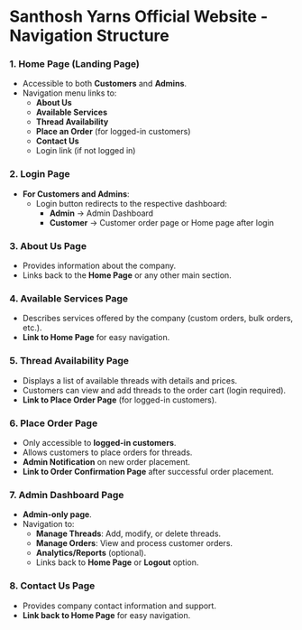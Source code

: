 # Santhosh Yarns Official Website - Navigation Structure


### 1. **Home Page (Landing Page)**
   - Accessible to both **Customers** and **Admins**.
   - Navigation menu links to:
     - **About Us**
     - **Available Services**
     - **Thread Availability**
     - **Place an Order** (for logged-in customers)
     - **Contact Us**
     - Login link (if not logged in)

### 2. **Login Page**
   - **For Customers and Admins**:
     - Login button redirects to the respective dashboard:
       - **Admin** → Admin Dashboard
       - **Customer** → Customer order page or Home page after login

### 3. **About Us Page**
   - Provides information about the company.
   - Links back to the **Home Page** or any other main section.

### 4. **Available Services Page**
   - Describes services offered by the company (custom orders, bulk orders, etc.).
   - **Link to Home Page** for easy navigation.

### 5. **Thread Availability Page**
   - Displays a list of available threads with details and prices.
   - Customers can view and add threads to the order cart (login required).
   - **Link to Place Order Page** (for logged-in customers).

### 6. **Place Order Page**
   - Only accessible to **logged-in customers**.
   - Allows customers to place orders for threads.
   - **Admin Notification** on new order placement.
   - **Link to Order Confirmation Page** after successful order placement.

### 7. **Admin Dashboard Page**
   - **Admin-only page**.
   - Navigation to:
     - **Manage Threads**: Add, modify, or delete threads.
     - **Manage Orders**: View and process customer orders.
     - **Analytics/Reports** (optional).
     - Links back to **Home Page** or **Logout** option.

### 8. **Contact Us Page**
   - Provides company contact information and support.
   - **Link back to Home Page** for easy navigation.
